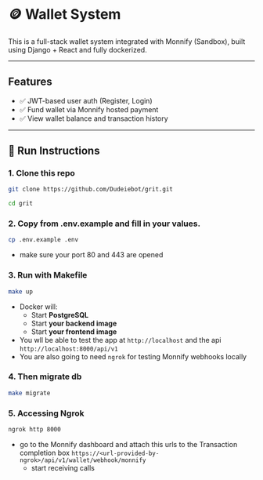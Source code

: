 # 🪙 Wallet System

This is a full-stack wallet system integrated with Monnify (Sandbox), built using Django + React and fully dockerized.

---

## Features

- ✅ JWT-based user auth (Register, Login)
- ✅ Fund wallet via Monnify hosted payment
- ✅ View wallet balance and transaction history

---

## 🚀 Run Instructions

### 1. Clone this repo

```bash
git clone https://github.com/Dudeiebot/grit.git

cd grit
```

### 2. Copy from .env.example and fill in your values.

```bash
cp .env.example .env
```

- make sure your port 80 and 443 are opened

### 3. Run with Makefile

```bash
make up
```

- Docker will:
  - Start **PostgreSQL**
  - Start **your backend image**
  - Start **your frontend image**
- You wll be able to test the app at `http://localhost` and the api `http://localhost:8000/api/v1`
- You are also going to need `ngrok` for testing Monnify webhooks locally

### 4. Then migrate db

```bash
make migrate
```

### 5. Accessing Ngrok

```bash
ngrok http 8000
```

- go to the Monnify dashboard and attach this urls to the Transaction completion box `https://<url-provided-by-ngrok>/api/v1/wallet/webhook/monnify`
  - start receiving calls
